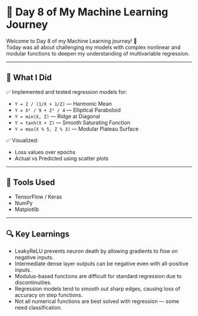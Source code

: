 # 🌱 Day 8 of My Machine Learning Journey

Welcome to Day 8 of my Machine Learning journey! 🚀  
Today was all about challenging my models with complex nonlinear and modular functions to deepen my understanding of multivariable regression.

---

## 🧠 What I Did

✅ Implemented and tested regression models for:

* `Y = 2 / (1/X + 1/Z)` — Harmonic Mean  
* `Y = X² / 9 + Z² / 4` — Elliptical Paraboloid  
* `Y = min(X, Z)` — Ridge at Diagonal  
* `Y = tanh(X + Z)` — Smooth Saturating Function  
* `Y = max(X % 5, Z % 3)` — Modular Plateau Surface

✅ Visualized:

* Loss values over epochs
* Actual vs Predicted using scatter plots

---

## 🧪 Tools Used

* TensorFlow / Keras  
* NumPy  
* Matplotlib  

---

## 🔍 Key Learnings

* LeakyReLU prevents neuron death by allowing gradients to flow on negative inputs.
* Intermediate dense layer outputs can be negative even with all-positive inputs.
* Modulus-based functions are difficult for standard regression due to discontinuities.
* Regression models tend to smooth out sharp edges, causing loss of accuracy on step functions.
* Not all numerical functions are best solved with regression — some need classification.
